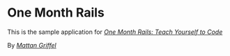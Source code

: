 # One Month Rails

This is the sample application for
[*One Month Rails: Teach Yourself to Code*](http://onemonthrails.com)

By [*Mattan Griffel*](http://mattangriffel.com)


